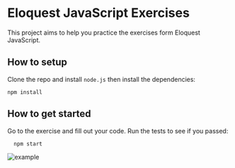 # Eloquest JavaScript Exercises

This project aims to help you practice the exercises form Eloquest JavaScript.

## How to setup

Clone the repo and install `node.js` then install the dependencies:

```
npm install
```

## How to get started

Go to the exercise and fill out your code. Run the tests to see if you passed:

```
  npm start
```

![example]('assets/readme_eg_1.png)